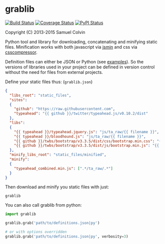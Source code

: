 grablib
=======

[![Build Status](https://travis-ci.org/samuelcolvin/grablib.svg?branch=master)](https://travis-ci.org/samuelcolvin/grablib)
[![Coverage Status](https://coveralls.io/repos/samuelcolvin/grablib/badge.svg?branch=master)](https://coveralls.io/r/samuelcolvin/grablib?branch=master)
[![PyPI Status](https://img.shields.io/pypi/v/grablib.svg?style=flat)](https://pypi.python.org/pypi/grablib)

Copyright (C) 2013-2015 Samuel Colvin

Python tool and library for downloading, concatenating and minifying static files. Minification works with both
javascript via [jsmin](https://bitbucket.org/dcs/jsmin/) and 
css via [csscompressor](https://github.com/sprymix/csscompressor).

Definition files can either be JSON or Python (see [examples](examples)). So the versions of libraries 
used in your project can be defined in version control without the need for files from external projects.

Define your static files thus: (`grablib.json`)
```json
{
  "libs_root": "static_files",
  "sites":
  {
    "github": "https://raw.githubusercontent.com",
    "typeahead": "{{ github }}/twitter/typeahead.js/v0.10.2/dist"
  },
  "libs":
  {
    "{{ typeahead }}/typeahead.jquery.js": "js/ta_raw/{{ filename }}",
    "{{ typeahead }}/bloodhound.js": "js/ta_raw/{{ filename }}",
    "{{ github }}/twbs/bootstrap/v3.3.5/dist/css/bootstrap.min.css": "{{ filename }}",
    "{{ github }}/twbs/bootstrap/v3.3.5/dist/js/bootstrap.min.js": "{{ filename }}"
  },
  "minify_libs_root": "static_files/minified",
  "minify":
  {
    "typeahead_combined.min.js": [".*/ta_raw/.*"]
  }
}
```

Then download and minify you static files with just:

```shell
grablib
```

You can also call grablib from python:

```python
import grablib

grablib.grab('path/to/definitions.json|py')

# or with options overridden
grablib.grab('path/to/definitions.json|py', verbosity=3)
```

